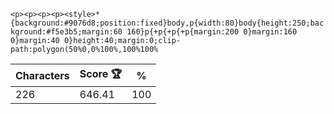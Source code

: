 `<p><p><p><p><style>*{background:#9076d8;position:fixed}body,p{width:80}body{height:250;background:#f5e3b5;margin:60 160}p{+p{+p{+p{margin:200 0}margin:160 0}margin:40 0}height:40;margin:0;clip-path:polygon(50%0,0%100%,100%100%`

| Characters | Score 🏆 | %   |
| ---------- | -------- | --- |
| 226        | 646.41   | 100 |
